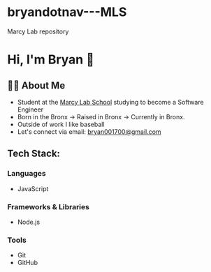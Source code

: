 # bryandotnav---MLS
Marcy Lab repository
# Hi, I'm Bryan 👋

## 👨‍🏫 About Me
- Student at the [Marcy Lab School](https://www.marcylabschool.org/) studying to become a Software Engineer
- Born in the Bronx → Raised in Bronx → Currently in Bronx.
- Outside of work I like baseball
- Let's connect via email: bryan001700@gmail.com

## Tech Stack:

### Languages
- JavaScript

### Frameworks & Libraries
- Node.js

### Tools
- Git
- GitHub
